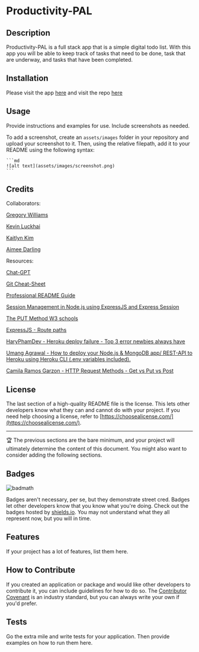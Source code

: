 # Productivity-PAL

## Description

Productivity-PAL is a full stack app that is a simple digital todo list. With this app you will be able to keep track of tasks that need to be done, task that are underway, and tasks that have been completed. 

## Installation

Please visit the app [here](https://productivity-pal-a83731041d87.herokuapp.com/) and visit the repo [here](https://github.com/aimeedarling/productivity-pal/tree/aimee)

## Usage

Provide instructions and examples for use. Include screenshots as needed.

To add a screenshot, create an `assets/images` folder in your repository and upload your screenshot to it. Then, using the relative filepath, add it to your README using the following syntax:

    ```md
    ![alt text](assets/images/screenshot.png)
    ```

## Credits

Collaborators:

[Gregory Williams](https://github.com/GregNasir)

[Kevin Luckhai](https://github.com/KevLuck)

[Kaitlyn Kim](https://github.com/kaikim1996)

[Aimee Darling](https://github.com/aimeedarling)

Resources:

[Chat-GPT](https://chat.openai.com/)

[Git Cheat-Sheet](https://www.atlassian.com/git/tutorials/atlassian-git-cheatsheet)

[Professional README Guide](https://coding-boot-camp.github.io/full-stack/github/professional-readme-guide)

[Session Management in Node.js using ExpressJS and Express Session](https://www.section.io/engineering-education/session-management-in-nodejs-using-expressjs-and-express-session/)

[The PUT Method W3 schools](https://www.w3schools.com/tags/ref_httpmethods.asp#:~:text=The%20PUT%20Method&text=The%20difference%20between%20POST%20and,the%20same%20resource%20multiple%20times.)

[ExpressJS - Route paths](http://expressjs.com/en/guide/routing.html#route-paths)

[HaryPhamDev - Heroku deploy failure - Top 3 error newbies always have](https://www.youtube.com/watch?v=xxua85cCiT0&ab_channel=HaryPhamDev)

[Umang Agrawal - How to deploy your Node.js & MongoDB app/ REST-API to Heroku using Heroku CLI (.env variables included).](https://www.techmanyu.com/how-to-deploy-your-node-js-7678d8fc575f)

[Camila Ramos Garzon - HTTP Request Methods - Get vs Put vs Post](https://www.freecodecamp.org/news/http-request-methods-explained/)

## License

The last section of a high-quality README file is the license. This lets other developers know what they can and cannot do with your project. If you need help choosing a license, refer to [https://choosealicense.com/](https://choosealicense.com/).

---

🏆 The previous sections are the bare minimum, and your project will ultimately determine the content of this document. You might also want to consider adding the following sections.

## Badges

![badmath](https://img.shields.io/github/languages/top/lernantino/badmath)

Badges aren't necessary, per se, but they demonstrate street cred. Badges let other developers know that you know what you're doing. Check out the badges hosted by [shields.io](https://shields.io/). You may not understand what they all represent now, but you will in time.

## Features

If your project has a lot of features, list them here.

## How to Contribute

If you created an application or package and would like other developers to contribute it, you can include guidelines for how to do so. The [Contributor Covenant](https://www.contributor-covenant.org/) is an industry standard, but you can always write your own if you'd prefer.

## Tests

Go the extra mile and write tests for your application. Then provide examples on how to run them here.